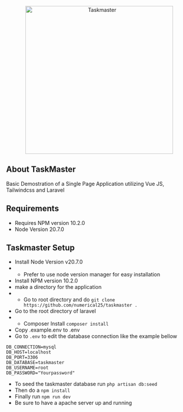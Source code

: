 <p align="center"><a href="https://laravel.com" target="_blank"><img src="https://raw.githubusercontent.com/laravel/art/master/logo-lockup/5%20SVG/2%20CMYK/1%20Full%20Color/laravel-logolockup-cmyk-red.svg" width="400" alt="Taskmaster"></a></p>


## About TaskMaster

Basic Demostration of a Single Page Application utilizing Vue JS, Tailwindcss and Laravel

## Requirements

- Requires NPM version 10.2.0
- Node Version 20.7.0
## Taskmaster Setup

- Install Node Version v20.7.0 
- - Prefer to use node version manager for easy installation
- Install NPM version 10.2.0
- make a directory for the application
- - Go to root directory and do `git clone https://github.com/numerical25/taskmaster .`
- Go to the root directory of laravel
- - Composer Install `composer install`
- Copy .example.env to .env
- Go to `.env` to edit the database connection like the example bellow
```
DB_CONNECTION=mysql
DB_HOST=localhost
DB_PORT=3306
DB_DATABASE=taskmaster
DB_USERNAME=root
DB_PASSWORD="Yourpassword"
```
- To seed the taskmaster database run `php artisan db:seed`
- Then do a `npm install`
- Finally run `npm run dev`
- Be sure to have a apache server up and running
